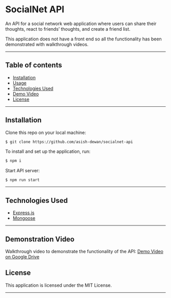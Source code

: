 # SocialNet API

An API for a social network web application where users can share their thoughts, react to friends’ thoughts, and create a friend list.

This application does not have a front end so all the functionality has been demonstrated with walkthrough videos.

---

## **Table of contents**

  - [Installation](#installation)
  - [Usage](#usage)
  - [Technologies Used](#built-with)
  - [Demo Video](#demonstration-video)
  - [License](#license)
---
## **Installation**

Clone this repo on your local machine:

```sh
$ git clone https://github.com/asish-dewan/socialnet-api
```

To install and set up the application, run:
```sh
$ npm i 
```
Start API server:
```
$ npm run start
```
---


## **Technologies Used**
* [Express.js](https://www.npmjs.com/package/express)
* [Mongoose](https://www.npmjs.com/package/mongoose)

---

## **Demonstration Video**
Walkthrough video to demonstrate the functionality of the API: [Demo Video on Google Drive](https://drive.google.com/drive/u/0/folders/1Q-7h5rzgFPLQrfNyBTL-QnG6hFzkucUo)



## **License**
This application is licensed under the MIT License.

---